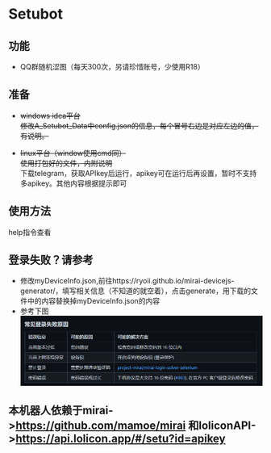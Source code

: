 # Setubot
## 功能
- QQ群随机涩图（每天300次，另请珍惜账号，少使用R18）
## 准备
- ~~windows idea平台~~  
~~修改A_Setubot_Data中config.json的信息，每个冒号右边是对应左边的值，有说明。~~
  
- ~~linux平台（window使用cmd同）~~  
~~使用打包好的文件，内附说明~~  
  下载telegram，获取APIkey后运行，apikey可在运行后再设置，暂时不支持多apikey。其他内容根据提示即可
## 使用方法
help指令查看

## 登录失败？请参考
- 修改myDeviceInfo.json,前往https://ryoii.github.io/mirai-devicejs-generator/，填写相关信息（不知道的就空着），点击generate，用下载的文件中的内容替换掉myDeviceInfo.json的内容
- 参考下图  
  ![114514](src/main/resources/QQ截图20210403210135.png)
  
## 本机器人依赖于mirai->https://github.com/mamoe/mirai 和loliconAPI->https://api.lolicon.app/#/setu?id=apikey  
